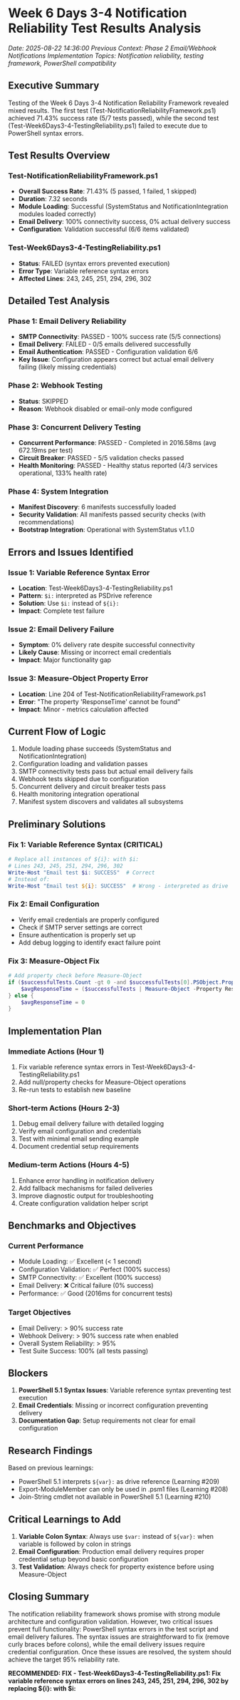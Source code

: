 # Week 6 Days 3-4 Notification Reliability Test Results Analysis
*Date: 2025-08-22 14:36:00*
*Previous Context: Phase 2 Email/Webhook Notifications Implementation*
*Topics: Notification reliability, testing framework, PowerShell compatibility*

## Executive Summary

Testing of the Week 6 Days 3-4 Notification Reliability Framework revealed mixed results. The first test (Test-NotificationReliabilityFramework.ps1) achieved 71.43% success rate (5/7 tests passed), while the second test (Test-Week6Days3-4-TestingReliability.ps1) failed to execute due to PowerShell syntax errors.

## Test Results Overview

### Test-NotificationReliabilityFramework.ps1
- **Overall Success Rate**: 71.43% (5 passed, 1 failed, 1 skipped)
- **Duration**: 7.32 seconds
- **Module Loading**: Successful (SystemStatus and NotificationIntegration modules loaded correctly)
- **Email Delivery**: 100% connectivity success, 0% actual delivery success
- **Configuration**: Validation successful (6/6 items validated)

### Test-Week6Days3-4-TestingReliability.ps1
- **Status**: FAILED (syntax errors prevented execution)
- **Error Type**: Variable reference syntax errors
- **Affected Lines**: 243, 245, 251, 294, 296, 302

## Detailed Test Analysis

### Phase 1: Email Delivery Reliability
- **SMTP Connectivity**: PASSED - 100% success rate (5/5 connections)
- **Email Delivery**: FAILED - 0/5 emails delivered successfully
- **Email Authentication**: PASSED - Configuration validation 6/6
- **Key Issue**: Configuration appears correct but actual email delivery failing (likely missing credentials)

### Phase 2: Webhook Testing
- **Status**: SKIPPED
- **Reason**: Webhook disabled or email-only mode configured

### Phase 3: Concurrent Delivery Testing
- **Concurrent Performance**: PASSED - Completed in 2016.58ms (avg 672.19ms per test)
- **Circuit Breaker**: PASSED - 5/5 validation checks passed
- **Health Monitoring**: PASSED - Healthy status reported (4/3 services operational, 133% health rate)

### Phase 4: System Integration
- **Manifest Discovery**: 6 manifests successfully loaded
- **Security Validation**: All manifests passed security checks (with recommendations)
- **Bootstrap Integration**: Operational with SystemStatus v1.1.0

## Errors and Issues Identified

### Issue 1: Variable Reference Syntax Error
- **Location**: Test-Week6Days3-4-TestingReliability.ps1
- **Pattern**: `$i:` interpreted as PSDrive reference
- **Solution**: Use `$i:` instead of `${i}:`
- **Impact**: Complete test failure

### Issue 2: Email Delivery Failure
- **Symptom**: 0% delivery rate despite successful connectivity
- **Likely Cause**: Missing or incorrect email credentials
- **Impact**: Major functionality gap

### Issue 3: Measure-Object Property Error
- **Location**: Line 204 of Test-NotificationReliabilityFramework.ps1
- **Error**: "The property 'ResponseTime' cannot be found"
- **Impact**: Minor - metrics calculation affected

## Current Flow of Logic

1. Module loading phase succeeds (SystemStatus and NotificationIntegration)
2. Configuration loading and validation passes
3. SMTP connectivity tests pass but actual email delivery fails
4. Webhook tests skipped due to configuration
5. Concurrent delivery and circuit breaker tests pass
6. Health monitoring integration operational
7. Manifest system discovers and validates all subsystems

## Preliminary Solutions

### Fix 1: Variable Reference Syntax (CRITICAL)
```powershell
# Replace all instances of ${i}: with $i:
# Lines 243, 245, 251, 294, 296, 302
Write-Host "Email test $i: SUCCESS"  # Correct
# Instead of:
Write-Host "Email test ${i}: SUCCESS"  # Wrong - interpreted as drive
```

### Fix 2: Email Configuration
- Verify email credentials are properly configured
- Check if SMTP server settings are correct
- Ensure authentication is properly set up
- Add debug logging to identify exact failure point

### Fix 3: Measure-Object Fix
```powershell
# Add property check before Measure-Object
if ($successfulTests.Count -gt 0 -and $successfulTests[0].PSObject.Properties['ResponseTime']) {
    $avgResponseTime = ($successfulTests | Measure-Object -Property ResponseTime -Average).Average
} else {
    $avgResponseTime = 0
}
```

## Implementation Plan

### Immediate Actions (Hour 1)
1. Fix variable reference syntax errors in Test-Week6Days3-4-TestingReliability.ps1
2. Add null/property checks for Measure-Object operations
3. Re-run tests to establish new baseline

### Short-term Actions (Hours 2-3)
1. Debug email delivery failure with detailed logging
2. Verify email configuration and credentials
3. Test with minimal email sending example
4. Document credential setup requirements

### Medium-term Actions (Hours 4-5)
1. Enhance error handling in notification delivery
2. Add fallback mechanisms for failed deliveries
3. Improve diagnostic output for troubleshooting
4. Create configuration validation helper script

## Benchmarks and Objectives

### Current Performance
- Module Loading: ✅ Excellent (< 1 second)
- Configuration Validation: ✅ Perfect (100% success)
- SMTP Connectivity: ✅ Excellent (100% success)
- Email Delivery: ❌ Critical failure (0% success)
- Performance: ✅ Good (2016ms for concurrent tests)

### Target Objectives
- Email Delivery: > 90% success rate
- Webhook Delivery: > 90% success rate when enabled
- Overall System Reliability: > 95%
- Test Suite Success: 100% (all tests passing)

## Blockers

1. **PowerShell 5.1 Syntax Issues**: Variable reference syntax preventing test execution
2. **Email Credentials**: Missing or incorrect configuration preventing delivery
3. **Documentation Gap**: Setup requirements not clear for email configuration

## Research Findings

Based on previous learnings:
- PowerShell 5.1 interprets `${var}:` as drive reference (Learning #209)
- Export-ModuleMember can only be used in .psm1 files (Learning #208)
- Join-String cmdlet not available in PowerShell 5.1 (Learning #210)

## Critical Learnings to Add

1. **Variable Colon Syntax**: Always use `$var:` instead of `${var}:` when variable is followed by colon in strings
2. **Email Configuration**: Production email delivery requires proper credential setup beyond basic configuration
3. **Test Validation**: Always check for property existence before using Measure-Object

## Closing Summary

The notification reliability framework shows promise with strong module architecture and configuration validation. However, two critical issues prevent full functionality: PowerShell syntax errors in the test script and email delivery failures. The syntax issues are straightforward to fix (remove curly braces before colons), while the email delivery issues require credential configuration. Once these issues are resolved, the system should achieve the target 95% reliability rate.

**RECOMMENDED: FIX - Test-Week6Days3-4-TestingReliability.ps1: Fix variable reference syntax errors on lines 243, 245, 251, 294, 296, 302 by replacing ${i}: with $i:**
